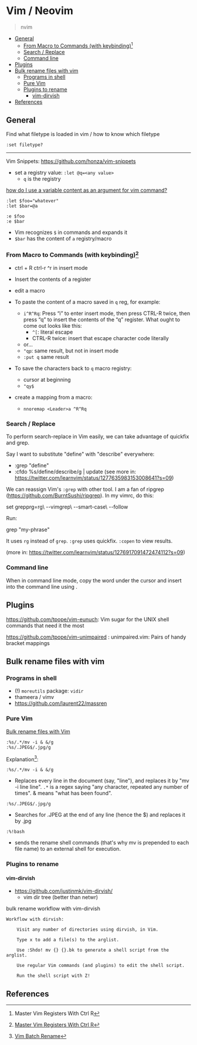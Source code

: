 # Vim / Neovim
> nvim

<!-- vim-markdown-toc GFM -->

* [General](#general)
    * [From Macro to Commands (with keybinding)[^2]](#from-macro-to-commands-with-keybinding2)
    * [Search / Replace](#search--replace)
    * [Command line](#command-line)
* [Plugins](#plugins)
* [Bulk rename files with vim](#bulk-rename-files-with-vim)
    * [Programs in shell](#programs-in-shell)
    * [Pure Vim](#pure-vim)
    * [Plugins to rename](#plugins-to-rename)
        * [vim-dirvish](#vim-dirvish)
* [References](#references)

<!-- vim-markdown-toc -->

## General

Find what filetype is loaded in vim / how to know which filetype

```
:set filetype?
```

---

Vim Snippets: https://github.com/honza/vim-snippets

- set a registry value: `:let @q=<any value>`
    - `q` is the registry

[how do I use a variable content as an argument for vim command?](https://superuser.com/questions/320395/how-do-i-use-a-variable-content-as-an-argument-for-vim-command)

```
:let $foo="whatever"
:let $bar=@a
```

```
:e $foo
:e $bar
```

- Vim recognizes `$` in commands and expands it
- `$bar` has the content of `a` registry/macro

### From Macro to Commands (with keybinding)[^2]

- ctrl + R ctrl-r <C-R> ^r in insert mode
- Insert the contents of a register
- edit a macro

- To paste the content of a macro saved in `q` reg, for example:
    - `i^R^Rq`: Press “i” to enter insert mode, then press CTRL-R twice, then press “q” to insert the contents of the “q” register. What ought to come out looks like this:
        - `^[`: literal escape
        - CTRL-R twice: insert that escape character code literally
    - or...
    - `"qp`: same result, but not in insert mode
    - `:put q` same result

- To save the characters back to `q` macro registry:
    - cursor at beginning
    - `"qy$`

- create a mapping from a macro:
    - `nnoremap <Leader>a ^R^Rq`


### Search / Replace

To perform search-replace in Vim easily, we can take advantage of quickfix and grep.

Say I want to substitute "define" with "describe" everywhere:

- :grep "define"
- :cfdo %s/define/describe/g | update
(see more in: https://twitter.com/learnvim/status/1277635983153008641?s=09)

We can reassign Vim's `:grep` with other tool. I am a fan of ripgrep (https://github.com/BurntSushi/ripgrep). In my vimrc, do this:

set grepprg=rg\ --vimgrep\ --smart-case\ --follow

Run:

grep "my-phrase"

It uses `rg` instead of `grep`. `:grep` uses quickfix. `:copen` to view results.

(more in: https://twitter.com/learnvim/status/1276917091472474112?s=09)

### Command line

When in command line mode, copy the word under the cursor and insert into the command line using <C-r> <C-w>.

## Plugins

https://github.com/tpope/vim-eunuch: Vim sugar for the UNIX shell commands that need it the most

https://github.com/tpope/vim-unimpaired : unimpaired.vim: Pairs of handy bracket mappings 

## Bulk rename files with vim

### Programs in shell

- (!) `moreutils` package: `vidir`
-  thameera / vimv
- https://github.com/laurent22/massren

### Pure Vim

[Bulk rename files with Vim ](https://vim.fandom.com/wiki/Bulk_rename_files_with_Vim)

```
:%s/.*/mv -i & &/g
:%s/.JPEG$/.jpg/g
```

Explanation[^3]:

```
:%s/.*/mv -i & &/g
```

- Replaces every line in the document (say, "line"), and replaces it by "mv -i line line". `.*` is a regex saying "any character, repeated any number of times". & means "what has been found".


```
:%s/.JPEG$/.jpg/g
```

- Searches for .JPEG at the end of any line (hence the $) and replaces it by .jpg

```
:%!bash
```

- sends the rename shell commands (that's why mv is prepended to each file name) to an external shell for execution.

### Plugins to rename

#### vim-dirvish

- https://github.com/justinmk/vim-dirvish/
    - vim dir tree (better than netwr)

bulk rename workflow with vim-dirvish

```
Workflow with dirvish:

    Visit any number of directories using dirvish, in Vim.

    Type x to add a file(s) to the arglist.

    Use :Shdo! mv {} {}.bk to generate a shell script from the arglist.

    Use regular Vim commands (and plugins) to edit the shell script.

    Run the shell script with Z!
```


## References

[^1]: [Vim: Tutorial on Customization and Configuration (2020)](https://youtu.be/JFr28K65-5E)
[^2]: [Master Vim Registers With Ctrl R](https://blog.aaronbieber.com/2013/12/03/master-vim-registers-with-ctrl-r.html)
[^3]: [Vim Batch Rename](https://stackoverflow.com/questions/30378569/vim-batch-rename)
